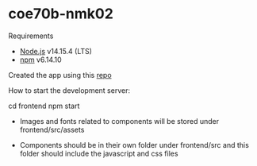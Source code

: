 # coe70b-nmk02

Requirements
- [Node.js](https://nodejs.org/en/) v14.15.4 (LTS)
- [npm]() v6.14.10

Created the app using this [repo](https://github.com/facebook/create-react-app)

How to start the development server:

  cd frontend
  npm start

- Images and fonts related to components will be stored under frontend/src/assets 

- Components should be in their own folder under frontend/src and this folder should include the javascript and css files
